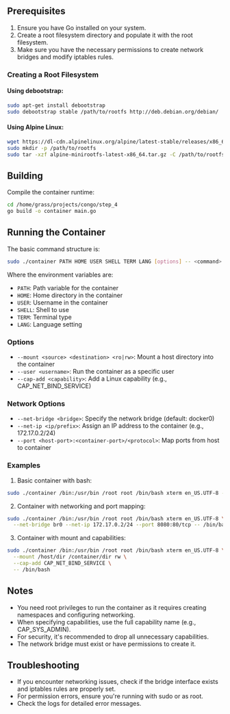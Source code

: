 
## Prerequisites

1. Ensure you have Go installed on your system.
2. Create a root filesystem directory and populate it with the root filesystem.
3. Make sure you have the necessary permissions to create network bridges and modify iptables rules.

### Creating a Root Filesystem

#### Using debootstrap:
```sh
sudo apt-get install debootstrap 
sudo debootstrap stable /path/to/rootfs http://deb.debian.org/debian/
```

#### Using Alpine Linux:
```sh
wget https://dl-cdn.alpinelinux.org/alpine/latest-stable/releases/x86_64/alpine-minirootfs-latest-x86_64.tar.gz
sudo mkdir -p /path/to/rootfs
sudo tar -xzf alpine-minirootfs-latest-x86_64.tar.gz -C /path/to/rootfs
```

## Building

Compile the container runtime:

```bash
cd /home/grass/projects/congo/step_4
go build -o container main.go
```

## Running the Container

The basic command structure is:

```bash
sudo ./container PATH HOME USER SHELL TERM LANG [options] -- <command> [args]
```

Where the environment variables are:
- `PATH`: Path variable for the container
- `HOME`: Home directory in the container
- `USER`: Username in the container
- `SHELL`: Shell to use
- `TERM`: Terminal type
- `LANG`: Language setting

### Options

- `--mount <source> <destination> <ro|rw>`: Mount a host directory into the container
- `--user <username>`: Run the container as a specific user
- `--cap-add <capability>`: Add a Linux capability (e.g., CAP_NET_BIND_SERVICE)

### Network Options

- `--net-bridge <bridge>`: Specify the network bridge (default: docker0)
- `--net-ip <ip/prefix>`: Assign an IP address to the container (e.g., 172.17.0.2/24)
- `--port <host-port>:<container-port>/<protocol>`: Map ports from host to container

### Examples

1. Basic container with bash:
```bash
sudo ./container /bin:/usr/bin /root root /bin/bash xterm en_US.UTF-8 -- /bin/bash
```

2. Container with networking and port mapping:
```bash
sudo ./container /bin:/usr/bin /root root /bin/bash xterm en_US.UTF-8 \
  --net-bridge br0 --net-ip 172.17.0.2/24 --port 8080:80/tcp -- /bin/bash
```

3. Container with mount and capabilities:
```bash
sudo ./container /bin:/usr/bin /root root /bin/bash xterm en_US.UTF-8 \
  --mount /host/dir /container/dir rw \
  --cap-add CAP_NET_BIND_SERVICE \
  -- /bin/bash
```

## Notes

- You need root privileges to run the container as it requires creating namespaces and configuring networking.
- When specifying capabilities, use the full capability name (e.g., CAP_SYS_ADMIN).
- For security, it's recommended to drop all unnecessary capabilities.
- The network bridge must exist or have permissions to create it.

## Troubleshooting

- If you encounter networking issues, check if the bridge interface exists and iptables rules are properly set.
- For permission errors, ensure you're running with sudo or as root.
- Check the logs for detailed error messages.
